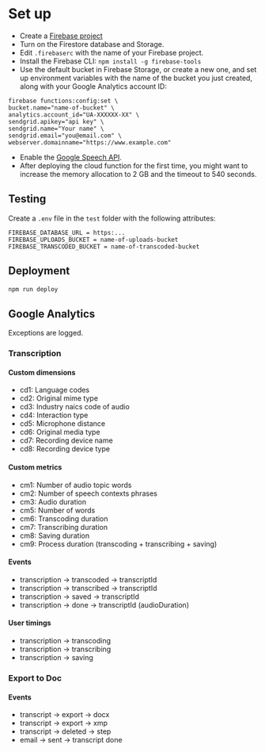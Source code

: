 # Set up

- Create a [Firebase project](https://console.firebase.google.com/)
- Turn on the Firestore database and Storage.
- Edit `.firebaserc` with the name of your Firebase project.
- Install the Firebase CLI: `npm install -g firebase-tools`
- Use the default bucket in Firebase Storage, or create a new one, and set up environment variables with the name of the bucket you just created, along with your Google Analytics account ID:

```
firebase functions:config:set \
bucket.name="name-of-bucket" \
analytics.account_id="UA-XXXXXX-XX" \
sendgrid.apikey="api key" \
sendgrid.name="Your name" \
sendgrid.email="you@email.com" \
webserver.domainname="https://www.example.com"

```

- Enable the [Google Speech API](https://console.developers.google.com/apis/api/speech.googleapis.com/overview).
- After deploying the cloud function for the first time, you might want to increase the memory allocation to 2 GB and the timeout to 540 seconds.

## Testing

Create a `.env` file in the `test` folder with the following attributes:

```
FIREBASE_DATABASE_URL = https:...
FIREBASE_UPLOADS_BUCKET = name-of-uploads-bucket
FIREBASE_TRANSCODED_BUCKET = name-of-transcoded-bucket
```

## Deployment

```sh
npm run deploy
```

## Google Analytics

Exceptions are logged.

### Transcription

#### Custom dimensions

- cd1: Language codes
- cd2: Original mime type
- cd3: Industry naics code of audio
- cd4: Interaction type
- cd5: Microphone distance
- cd6: Original media type
- cd7: Recording device name
- cd8: Recording device type

#### Custom metrics

- cm1: Number of audio topic words
- cm2: Number of speech contexts phrases
- cm3: Audio duration
- cm5: Number of words
- cm6: Transcoding duration
- cm7: Transcribing duration
- cm8: Saving duration
- cm9: Process duration (transcoding + transcribing + saving)

#### Events

- transcription → transcoded → transcriptId
- transcription → transcribed → transcriptId
- transcription → saved → transcriptId
- transcription → done → transcriptId (audioDuration)

#### User timings

- transcription → transcoding
- transcription → transcribing
- transcription → saving

### Export to Doc

#### Events

- transcript → export → docx
- transcript → export → xmp
- transcript → deleted → step
- email → sent → transcript done
